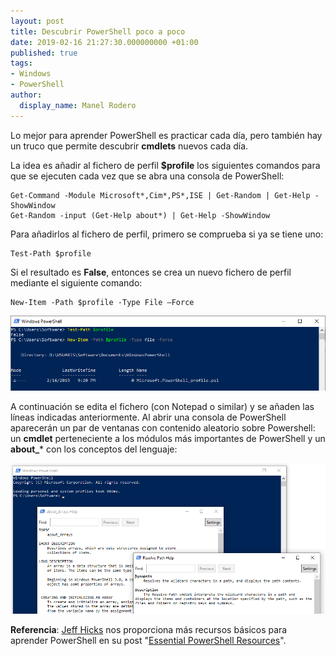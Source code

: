 ```yaml
---
layout: post
title: Descubrir PowerShell poco a poco
date: 2019-02-16 21:27:30.000000000 +01:00
published: true
tags:
- Windows
- PowerShell
author:
  display_name: Manel Rodero
---
```


Lo mejor para aprender PowerShell es practicar cada día, pero también hay un truco que permite descubrir **cmdlets** nuevos cada día.

La idea es añadir al fichero de perfil **$profile** los siguientes comandos para que se ejecuten cada vez que se abra una consola de PowerShell:
    
    
    Get-Command -Module Microsoft*,Cim*,PS*,ISE | Get-Random | Get-Help -ShowWindow
    Get-Random -input (Get-Help about*) | Get-Help -ShowWindow
    

Para añadirlos al fichero de perfil, primero se comprueba si ya se tiene uno:
    
    
    Test-Path $profile
    

Si el resultado es **False**, entonces se crea un nuevo fichero de perfil mediante el siguiente comando:
    
    
    New-Item -Path $profile -Type File –Force
    

![Creación del fichero de perfil de PowerShell][1]

A continuación se edita el fichero (con Notepad o similar) y se añaden las líneas indicadas anteriormente. Al abrir una consola de PowerShell aparecerán un par de ventanas con contenido aleatorio sobre Powershell: un **cmdlet** perteneciente a los módulos más importantes de PowerShell y un **about_*** con los conceptos del lenguaje:

![Conceptos aleatorios sobre PowerShell][2]  

**Referencia**: [Jeff Hicks][3] nos proporciona más recursos básicos para aprender PowerShell en su post "[Essential PowerShell Resources][4]".

[1]: /assets/img/blog/2019-02-16_image_1.png "Creación del fichero de perfil de PowerShell"
[2]: /assets/img/blog/2019-02-16_image_2.png "Conceptos aleatorios sobre PowerShell"
[3]: https://twitter.com/JeffHicks
[4]: http://jdhitsolutions.com/blog/essential-powershell-resources/
